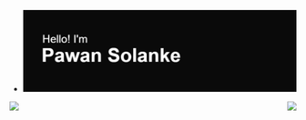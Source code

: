 

<!--
**pawansolanke/pawansolanke** is a ✨ _special_ ✨ repository because its `README.md` (this file) appears on your GitHub profile.

Here are some ideas to get you started:

- 🔭 I’m currently working on ...
- 🌱 I’m currently learning ...
- 👯 I’m looking to collaborate on ...
- 🤔 I’m looking for help with ...
- 💬 Ask me about ...
- 📫 How to reach me: ...
- 😄 Pronouns: ...
- ⚡ Fun fact: ...
-->
- [![MasterHead](https://github.com/pawansolanke/pawansolanke/blob/main/header.png)](https://github.com/pawansolanke)
<a href="https://github.com/pawansolanke/pawansolanke">
  <img align="left" src="https://camo.githubusercontent.com/cb5d0c144759eb8a9aa539ffcd42d7ab79d7f80887b3a7b523a8d48093506bdd/68747470733a2f2f6769746875622d726561646d652d73746174732e76657263656c2e6170702f6170693f757365726e616d653d706177616e736f6c616e6b652673686f775f69636f6e733d74727565267468656d653d7472616e73706172656e74" /> </a> <a href="https://github.com/pawansolanke/pawansolanke">
  <img align="right" src="https://camo.githubusercontent.com/c7f0244a1bf2afed9c2a23c28c7d54b193575ab0f0d35d9d24ba30a6a02d0f8f/68747470733a2f2f6769746875622d726561646d652d73746174732e76657263656c2e6170702f6170692f746f702d6c616e67732f3f757365726e616d653d706177616e736f6c616e6b6526686964655f70726f67726573733d74727565267468656d653d7472616e73706172656e74" />
</a>
